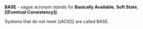 **BASE** - vague acronym stands for **Basically Available**, **Soft State**, **[[Eventual Consistency]]**.

Systems that do not meet [[ACID]] are called BASE.
